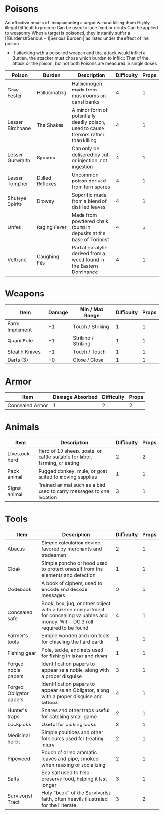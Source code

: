 # Poisons
An effective means of incapacitating a target without killing them
Highly illegal
Difficult to procure
Can be used to lace food or drinks
Can be applied to weaponry
When a target is poisoned, they instantly suffer a [[Burdens#Serious - 1|Serious Burden]] as listed under the effect of the poison
- If attacking with a poisoned weapon and that attack would inflict a Burden, the attacker must chose which burden to inflict: That of the attack _or_ the poison, but not both
Poisons are measured in single doses

| Poison           | Burden          | Description                                                                          | Difficulty | Props |
| ---------------- | --------------- | ------------------------------------------------------------------------------------ | ---------- | ----- |
| Gray Fester      | Hallucinating   | Hallucinogen made from mushrooms on canal banks                                      | 4          | 1     |
| Lesser Birchbane | The Shakes      | A minor form of potentially deadly poison, used to cause tremors rather than killing | 4          | 1     |
| Lesser Gurwraith | Spasms          | Can only be delivered by cut or injection, not ingestion                             | 4          | 1     |
| Lesser Tompher   | Dulled Reflexes | Uncommon poison derived from fern spores                                             | 4          | 1     |
| Shuteye Spirits  | Drowsy          | Soporific made from a blend of distilled leaves                                      | 4          | 1     |
| Unfell           | Raging Fever    | Made from powdered chalk found in deposits at the base of Torinost                   | 4          | 1     |
| Veltrane         | Coughing Fits   | Partial paralytic derived from a weed found in the Eastern Dominance                 | 4          | 1     |
# Weapons

| Item           | Damage | Min / Max Range     | Difficulty | Props |
| -------------- | ------ | ------------------- | ---------- | ----- |
| Farm Implement | +1     | Touch / Striking    | 1          | 1     |
| Quant Pole     | +1     | Striking / Striking | 1          | 1     |
| Stealth Knives | +1     | Touch / Touch       | 1          | 1     |
| Darts (3)      | +0     | Close / Close       | 1          | 1     |
# Armor
| Item            | Damage Absorbed | Difficulty | Props |
| --------------- | --------------- | ---------- | ----- |
| Concealed Armor | 1               | 2          | 2     |
# Animals

| Item           | Description                                                               | Difficulty | Props |
| -------------- | ------------------------------------------------------------------------- | ---------- | ----- |
| Livestock herd | Herd of 10 sheep, goats, or cattle suitable for labor, farming, or eating | 2          | 2     |
| Pack animal    | Rugged donkey, mule, or goat suited to moving supplies                    | 1          | 1     |
| Signal animal  | Trained animal such as a bird used to carry messages to one location      | 3          | 1     |
# Tools

| Item                    | Description                                                                                                                        | Difficulty | Props |
| ----------------------- | ---------------------------------------------------------------------------------------------------------------------------------- | ---------- | ----- |
| Abacus                  | Simple calculation device favored by merchants and tradesmen                                                                       | 2          | 1     |
| Cloak                   | Simple poncho or hood used to protect oneself from the elements and detection                                                      | 1          | 1     |
| Codebook                | A book of ciphers, used to encode and decode messages                                                                              | 3          | 1     |
| Concealed safe          | Book, box, jug, or other object with a hidden compartment for concealing valuables and money. Wit - DC 3 roll required to be found | 4          | 1     |
| Farmer's tools          | Simple wooden and iron tools for chiseling the hard earth                                                                          | 1          | 1     |
| Fishing gear            | Pole, tackle, and nets used for fishing in lakes and rivers                                                                        | 1          | 1     |
| Forged noble papers     | Identification papers to appear as a noble, along with a proper disguise                                                           | 3          | 1     |
| Forged Obligator papers | Identification papers to appear as an Obligator, along with a proper disguise and tattoos                                          | 4          | 1     |
| Hunter's traps          | Snares and other traps useful for catching small game                                                                              | 2          | 1     |
| Lockpicks               | Useful for picking locks                                                                                                           | 2          | 1     |
| Medicinal herbs         | Simple poultices and other folk cures used for treating injury                                                                     | 2          | 1     |
| Pipeweed                | Pouch of dried aromatic leaves and pipe, smoked when relaxing or socializing                                                       | 2          | 1     |
| Salts                   | Sea salt used to help preserve food, helping it last longer                                                                        | 3          | 1     |
| Survivorist Tract       | Holy "book" of the Survivorist faith, often heavily illustrated for the illiterate                                                 | 3          | 2     |
